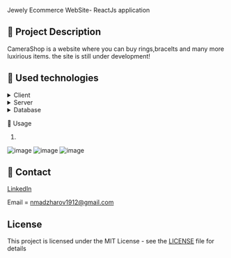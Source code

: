 Jewely Ecommerce WebSite- ReactJs application



## :pencil: Project Description
CameraShop is a website where you can buy rings,bracelts and many more luxirious items.
the site is still under development!

## :hammer: Used technologies

<details>
  <summary>Client</summary>
  <ul>
    <li>HTML & CSS</li>
     <li>ReactJS</li>
    
  </ul>
</details>

<details>
  <summary>Server</summary>
  <ul>
    <li>e</li>
    <li>Entity Framework Core</li>
  </ul>
</details>

<details>
<summary>Database</summary>
  <ul>
    <li>MySQL</li>
     
  </ul>
</details>


:eyes: Usage

1.
![image](https://user-images.githubusercontent.com/89745007/226475798-983ecb90-b01f-47c8-bf0a-95ee0cb5ae05.png)
![image](https://user-images.githubusercontent.com/89745007/226475844-379b7ccd-0a86-4d28-aac4-2cc42d6ab2f3.png)
![image](https://user-images.githubusercontent.com/89745007/226476225-9614077c-4322-489b-8f56-4b74609cb727.png)


<!-- Contact -->
## :handshake: Contact

[LinkedIn](https://www.linkedin.com/in/nikola-madzharov-106b90236/)


Email = nmadzharov1912@gmail.com



## License
This project is licensed under the MIT License - see the [LICENSE](LICENSE) file for details
